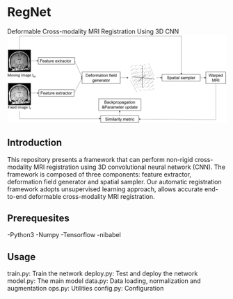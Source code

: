 # RegNet
Deformable Cross-modality MRI Registration Using 3D CNN
![alt text](workflow.JPG "Workflow")
## Introduction
This repository presents a framework that can perform non-rigid cross-modality MRI registration using 3D convolutional neural network (CNN). The framework is composed of three components: feature extractor, deformation field generator and spatial sampler. Our automatic registration framework adopts unsupervised learning approach, allows accurate end-to-end deformable cross-modality MRI registration.
## Prerequesites
-Python3
-Numpy
-Tensorflow
-nibabel
## Usage
train.py: Train the network
deploy.py: Test and deploy the network
model.py: The main model
data.py: Data loading, normalization and augmentation
ops.py: Utilities
config.py: Configuration
